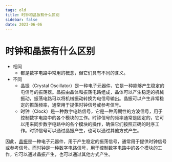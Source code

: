 ```yaml
---
tags: old
title: 时钟和晶振有什么区别
sidebar: false
date: 2023-06-06
---
```

# 时钟和晶振有什么区别

- 相同
	- 都是数字电路中常用的概念，但它们具有不同的含义。
- 不同
	- 晶振（Crystal Oscillator）是一种电子元器件，它是一种能够产生稳定的电信号的振荡器。晶振由晶体和振荡电路组成，晶体可以产生稳定的机械振动，振荡电路可以将机械振动转换为电信号输出。晶振可以产生非常稳定的振荡频率，通常用于提供时钟信号或参考信号。
	- 时钟（Clock）是一种数字电路信号，它是一种周期性的方波信号，用于控制数字电路中的各个模块的工作。时钟信号的频率通常是固定的，它可以用来同步数字电路中的各个模块的操作，确保它们按照正确的时序工作。时钟信号可以通过晶振产生，也可以通过其他方式产生。

因此，[晶振](晶振.md)是一种电子元器件，用于产生稳定的振荡信号，通常用于提供时钟信号或参考信号。而时钟是一种数字电路信号，用于控制数字电路中的各个模块的工作，它可以通过晶振产生，也可以通过其他方式产生。